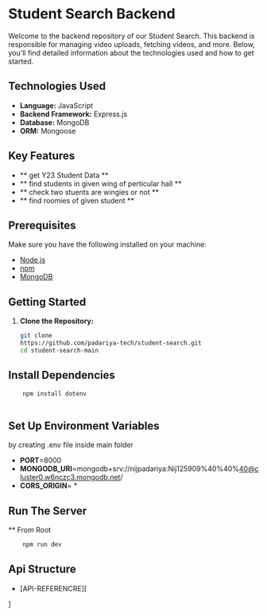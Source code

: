 


# Student Search Backend

Welcome to the backend repository of our Student Search. This backend is responsible for managing video uploads, fetching videos, and more. Below, you'll find detailed information about the technologies used and how to get started.

## Technologies Used

- **Language:** JavaScript
- **Backend Framework:** Express.js
- **Database:** MongoDB
- **ORM:** Mongoose

## Key Features

- ** get Y23 Student Data **
- ** find students in given wing of perticular hall **
- ** check two stuents are wingies or not **
- ** find roomies of given student **
   

## Prerequisites

Make sure you have the following installed on your machine:

- [Node.js](https://nodejs.org/)
- [npm](https://www.npmjs.com/)
- [MongoDB](https://www.mongodb.com/)

## Getting Started

1. **Clone the Repository:**

   ```bash
   git clone 
   https://github.com/padariya-tech/student-search.git
   cd student-search-main
   
   ```


## Install Dependencies 
```bash
    npm install dotenv
    
```
## Set Up Environment Variables
by creating .env file inside main folder
 
- **PORT**=8000
- **MONGODB_URI**=mongodb+srv://nijpadariya:Nij125909%40%40%40@cluster0.w6nczc3.mongodb.net/
- **CORS_ORIGIN**= *


## Run The Server
** From Root
```bash
    npm run dev
```
   

## Api Structure
-  [API-REFERENCRE][<div class="postman-run-button"
data-postman-action="collection/fork"
data-postman-visibility="public"
data-postman-var-1="31978635-8e00d6d3-d6cd-4f24-91f2-90c64a36f925"
data-postman-collection-url="entityId=31978635-8e00d6d3-d6cd-4f24-91f2-90c64a36f925&entityType=collection&workspaceId=eec5af4f-82d1-4a9c-8946-373679c6b122"></div>
<script type="text/javascript">
  (function (p,o,s,t,m,a,n) {
    !p[s] && (p[s] = function () { (p[t] || (p[t] = [])).push(arguments); });
    !o.getElementById(s+t) && o.getElementsByTagName("head")[0].appendChild((
      (n = o.createElement("script")),
      (n.id = s+t), (n.async = 1), (n.src = m), n
    ));
  }(window, document, "_pm", "PostmanRunObject", "https://run.pstmn.io/button.js"));
</script>
]

